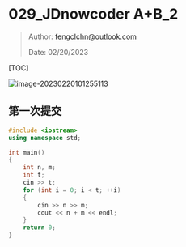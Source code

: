 # 029_JDnowcoder A+B_2

> Author: fengclchn@outlook.com
>
> Date: 02/20/2023

[TOC]

![image-20230220101255113](https://histone-obs.obs.cn-southwest-2.myhuaweicloud.com/noteImg/image-20230220101255113.png)

## 第一次提交

```c++
#include <iostream>
using namespace std;

int main()
{
    int n, m;
    int t;
    cin >> t;
    for (int i = 0; i < t; ++i)
    {
        cin >> n >> m;
        cout << n + m << endl;
    }
    return 0;
}
```